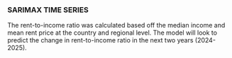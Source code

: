 ### SARIMAX TIME SERIES

The rent-to-income ratio was calculated based off the median income and mean rent price at the country and regional level. The model will look to predict the change in rent-to-income ratio in the next two years (2024-2025).